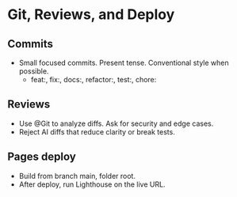 # Git, Reviews, and Deploy

## Commits

- Small focused commits. Present tense. Conventional style when possible.
  - feat:, fix:, docs:, refactor:, test:, chore:

## Reviews

- Use @Git to analyze diffs. Ask for security and edge cases.
- Reject AI diffs that reduce clarity or break tests.

## Pages deploy

- Build from branch main, folder root.
- After deploy, run Lighthouse on the live URL.
